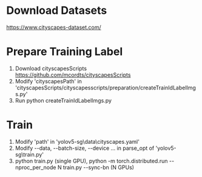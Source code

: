 # Download Datasets

https://www.cityscapes-dataset.com/

# Prepare Training Label

1. Download cityscapesScripts https://github.com/mcordts/cityscapesScripts
2. Modify 'cityscapesPath' in 'cityscapesScripts/cityscapesscripts/preparation/createTrainIdLabelImgs.py'
3. Run python createTrainIdLabelImgs.py

# Train
1. Modify 'path' in 'yolov5-sg\data\cityscapes.yaml'
2. Modify --data, --batch-size, --device ... in parse_opt of 'yolov5-sg\train.py'
3. python train.py (single GPU), python -m torch.distributed.run --nproc_per_node N train.py --sync-bn (N GPUs)